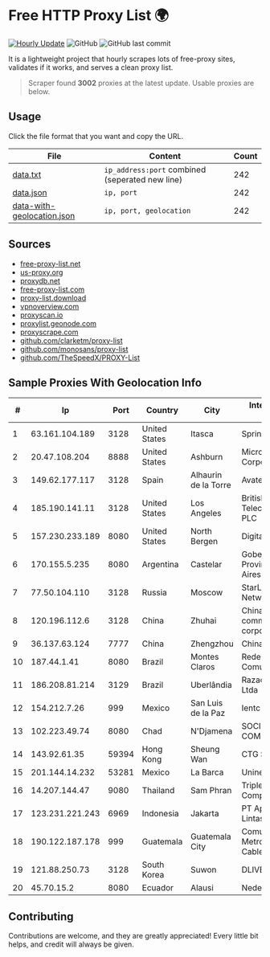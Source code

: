 
# Free HTTP Proxy List 🌍

[![Hourly Update](https://github.com/mertguvencli/http-proxy-list/actions/workflows/main.yml/badge.svg?branch=main)](https://github.com/mertguvencli/http-proxy-list/actions/workflows/main.yml)
![GitHub](https://img.shields.io/github/license/mertguvencli/http-proxy-list)
![GitHub last commit](https://img.shields.io/github/last-commit/mertguvencli/http-proxy-list)

It is a lightweight project that hourly scrapes lots of free-proxy sites, validates if it works, and serves a clean proxy list.


> Scraper found **3002** proxies at the latest update. Usable proxies are below.

## Usage

Click the file format that you want and copy the URL.


|File|Content|Count|
|----|-------|-----|
|[data.txt](https://raw.githubusercontent.com/mertguvencli/http-proxy-list/main/proxy-list/data.txt)|`ip_address:port` combined (seperated new line)|242|
|[data.json](https://raw.githubusercontent.com/mertguvencli/http-proxy-list/main/proxy-list/data.json)|`ip, port`|242|
|[data-with-geolocation.json](https://raw.githubusercontent.com/mertguvencli/http-proxy-list/main/proxy-list/data-with-geolocation.json)|`ip, port, geolocation`|242|

## Sources

* [free-proxy-list.net](https://free-proxy-list.net)
* [us-proxy.org](https://www.us-proxy.org)
* [proxydb.net](http://proxydb.net)
* [free-proxy-list.com](https://free-proxy-list.com/?page=&port=&type%5B%5D=http&type%5B%5D=https&up_time=0&search=Search)
* [proxy-list.download](https://www.proxy-list.download/HTTP)
* [vpnoverview.com](https://vpnoverview.com/privacy/anonymous-browsing/free-proxy-servers)
* [proxyscan.io](https://www.proxyscan.io)
* [proxylist.geonode.com](https://proxylist.geonode.com/api/proxy-list?limit=300&page=1&sort_by=lastChecked&sort_type=desc&protocols=http,https)
* [proxyscrape.com](https://api.proxyscrape.com/v2/?request=displayproxies&protocol=http&timeout=10000&country=all&ssl=all&anonymity=all)
* [github.com/clarketm/proxy-list](https://raw.githubusercontent.com/clarketm/proxy-list/master/proxy-list-raw.txt)
* [github.com/monosans/proxy-list](https://raw.githubusercontent.com/monosans/proxy-list/main/proxies/http.txt)
* [github.com/TheSpeedX/PROXY-List](https://raw.githubusercontent.com/TheSpeedX/PROXY-List/master/http.txt)


## Sample Proxies With Geolocation Info

|#|Ip|Port|Country|City|Internet Service Provider|
|-|--|----|-------|----|-------------------------|
|1|63.161.104.189|3128|United States|Itasca|Sprint|
|2|20.47.108.204|8888|United States|Ashburn|Microsoft Corporation|
|3|149.62.177.117|3128|Spain|Alhaurin de la Torre|Avatel Telecom|
|4|185.190.141.11|3128|United States|Los Angeles|British Telecommunications PLC|
|5|157.230.233.189|8080|United States|North Bergen|DigitalOcean, LLC|
|6|170.155.5.235|8080|Argentina|Castelar|Gobernacion de la Provincia de Buenos Aires|
|7|77.50.104.110|3128|Russia|Moscow|StarLink Telecom Network|
|8|120.196.112.6|3128|China|Zhuhai|China Mobile communications corporation|
|9|36.137.63.124|7777|China|Zhengzhou|China Mobile|
|10|187.44.1.41|8080|Brazil|Montes Claros|Rede Brasileira de Comunicacao S/A|
|11|186.208.81.214|3129|Brazil|Uberlândia|RazaoInfo Internet Ltda|
|12|154.212.7.26|999|Mexico|San Luis de la Paz|Ientc S De RL De CV|
|13|102.223.49.74|8080|Chad|N'Djamena|SOCIETE DIGITAL COM SA/AG|
|14|143.92.61.35|59394|Hong Kong|Sheung Wan|CTG Server Ltd|
|15|201.144.14.232|53281|Mexico|La Barca|Uninet S.A. de C.V|
|16|14.207.144.47|9080|Thailand|Sam Phran|Triple T Internet Company Limited|
|17|123.231.221.243|6969|Indonesia|Jakarta|PT Aplikanusa Lintasarta|
|18|190.122.187.178|999|Guatemala|Guatemala City|Comunicaciones Metropolitanas Cablecolor|
|19|121.88.250.73|3128|South Korea|Suwon|DLIVE|
|20|45.70.15.2|8080|Ecuador|Alausi|Nedetel S.A.|



## Contributing

Contributions are welcome, and they are greatly appreciated! Every
little bit helps, and credit will always be given.

